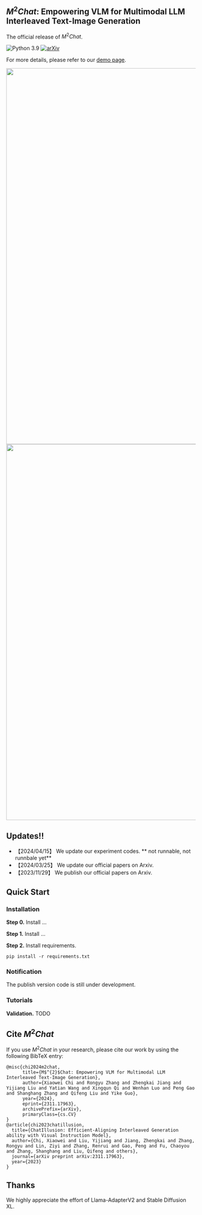 ## $M^{2}Chat$: Empowering VLM for Multimodal LLM Interleaved Text-Image Generation
The official release of $M^{2}Chat$.

![Python 3.9](https://img.shields.io/badge/Python-3.9-red)
[![arXiv](https://img.shields.io/badge/arXiv-Paper-<COLOR>.svg)](https://arxiv.org/abs/2311.17963)

For more details, please refer to our [demo page](https://mattie-e.github.io/M2Chat.github.io/).

<img src="figs/main_banner.png" width="1000" >

<img src="figs/main_framework.png" width="1000" >

## Updates!!

* 【2024/04/15】 We update our experiment codes. ** not runnable, not runnbale yet**
* 【2024/03/25】 We update our official papers on Arxiv.
* 【2023/11/29】 We publish our official papers on Arxiv.
## Quick Start
### Installation
**Step 0.** Install ...

**Step 1.** Install ...

**Step 2.** Install requirements.
```shell
pip install -r requirements.txt
```

### Notification
The publish version code is still under development. 
### Tutorials
**Validation.**
TODO

## Cite $M^{2}Chat$
If you use $M^{2}Chat$ in your research, please cite our work by using the following BibTeX entry:
```
@misc{chi2024m2chat,
      title={M$^{2}$Chat: Empowering VLM for Multimodal LLM Interleaved Text-Image Generation}, 
      author={Xiaowei Chi and Rongyu Zhang and Zhengkai Jiang and Yijiang Liu and Yatian Wang and Xingqun Qi and Wenhan Luo and Peng Gao and Shanghang Zhang and Qifeng Liu and Yike Guo},
      year={2024},
      eprint={2311.17963},
      archivePrefix={arXiv},
      primaryClass={cs.CV}
}
@article{chi2023chatillusion,
  title={ChatIllusion: Efficient-Aligning Interleaved Generation ability with Visual Instruction Model},
  author={Chi, Xiaowei and Liu, Yijiang and Jiang, Zhengkai and Zhang, Rongyu and Lin, Ziyi and Zhang, Renrui and Gao, Peng and Fu, Chaoyou and Zhang, Shanghang and Liu, Qifeng and others},
  journal={arXiv preprint arXiv:2311.17963},
  year={2023}
}
```
## Thanks
We highly appreciate the effort of Llama-AdapterV2 and Stable Diffusion XL.

```latex
```
